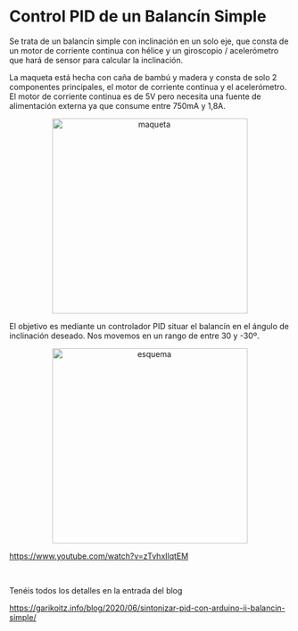 # Control PID de un Balancín Simple

Se trata de un balancín simple con inclinación en un solo eje, que consta de un motor de corriente continua con hélice y un giroscopio / acelerómetro que hará de sensor para calcular la inclinación.

La maqueta está hecha con caña de bambú y madera y consta de solo 2 componentes principales, el motor de corriente continua y el acelerómetro. El motor de corriente continua es de 5V pero necesita una fuente de alimentación externa ya que consume entre 750mA y 1,8A.

<p align="center">
  <img src="https://garikoitz.info/blog/wp-content/uploads/2020/06/IMG_20200605_230322-1-1024x768.jpg" width="350" alt="maqueta">
</p>

El objetivo es mediante un controlador PID situar el balancín en el ángulo de inclinación deseado. Nos movemos en un rango de entre 30 y -30º.

<p align="center">
  <img src="https://garikoitz.info/blog/wp-content/uploads/2020/06/Esquema_control_balanc%C3%ADn.png" width="350" alt="esquema">
</p>

https://www.youtube.com/watch?v=zTvhxIlqtEM

<br>

Tenéis todos los detalles en la entrada del blog

https://garikoitz.info/blog/2020/06/sintonizar-pid-con-arduino-ii-balancin-simple/
